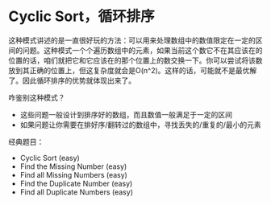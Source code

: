 # Cyclic Sort，循环排序

这种模式讲述的是一直很好玩的方法：可以用来处理数组中的数值限定在一定的区间的问题。这种模式一个个遍历数组中的元素，如果当前这个数它不在其应该在的位置的话，咱们就把它和它应该在的那个位置上的数交换一下。你可以尝试将该数放到其正确的位置上，但这复杂度就会是O(n^2)。这样的话，可能就不是最优解了。因此循环排序的优势就体现出来了。

咋鉴别这种模式？

- 这些问题一般设计到排序好的数组，而且数值一般满足于一定的区间
- 如果问题让你需要在排好序/翻转过的数组中，寻找丢失的/重复的/最小的元素


经典题目：

- Cyclic Sort (easy)
- Find the Missing Number (easy)
- Find all Missing Numbers (easy)
- Find the Duplicate Number (easy)
- Find all Duplicate Numbers (easy)


